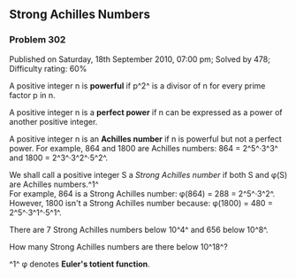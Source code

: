 Strong Achilles Numbers
-----------------------

### Problem 302

Published on Saturday, 18th September 2010, 07:00 pm; Solved by 478;
Difficulty rating: 60%

A positive integer n is **powerful** if p^2^ is a divisor of n for every
prime factor p in n.

A positive integer n is a **perfect power** if n can be expressed as a
power of another positive integer.

A positive integer n is an **Achilles number** if n is powerful but not
a perfect power. For example, 864 and 1800 are Achilles numbers: 864 =
2^5^·3^3^ and 1800 = 2^3^·3^2^·5^2^.

We shall call a positive integer S a *Strong Achilles number* if both S
and φ(S) are Achilles numbers.^1^\
 For example, 864 is a Strong Achilles number: φ(864) = 288 = 2^5^·3^2^.
However, 1800 isn't a Strong Achilles number because: φ(1800) = 480 =
2^5^·3^1^·5^1^.

There are 7 Strong Achilles numbers below 10^4^ and 656 below 10^8^.

How many Strong Achilles numbers are there below 10^18^?

^1^ φ denotes **Euler's totient function**.
